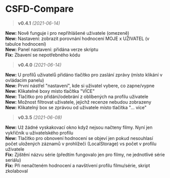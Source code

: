 # CSFD-Compare

> **v0.4.1** _(2021-06-14)_  

**New:** Nově funguje i pro nepřihlášené uživatele (omezeně)  
**New:** Nastavení: zobrazit porovnání hodnocení MOJE x UŽIVATEL (v tabulce hodnocení)  
**New:** Panel nastavení: přidána verze skriptu  
**Fix:** Zbavení se nepotřebného kódu  

> **v0.4.0** _(2021-06-14)_  

**New:** U profilů uživatelů přidáno tlačítko pro zaslání zprávy (místo klikání v ovládacím panelu)  
**New:** První nástřel "nastavení", kde si uživatel vybere, co zapne/vypne  
**New:** Klikatelné boxy místo tlačítka "VÍCE"  
**New:** Tlačítko pro přidání/odebrání z oblíbených na profilu uživatele  
**New:** Možnost filtrovat uživatele, jejichž recenze nebudou zobrazeny  
**New:** Klikatelný box se zprávou od uživatele místo tlačítka "... více"  

> **v0.3.5** _(2021-06-08)_  

**New:** Už žádné vyskakovací okno když nejsou načteny filmy. Nyní jen vykřičník u uživatelského profilu  
**New:** Tlačítko pro obnovení hodnocení se objeví jen pokud nesouhlasí počet uložených záznamů v prohlížeči (LocalStorage) vs počet v profilu uživatele  
**Fix:** Zjištění názvu série (předtím fungovalo jen pro filmy, ne jednotlivé série seriálu)  
**Fix:** Při nenačteném hodnocení a navštívení profilu filmu/série, skript zkolaboval  
